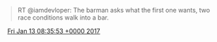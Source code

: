 > RT @iamdevloper: The barman asks what the first one wants, two race conditions walk into a bar\.

<img src="../../media/tweet.ico" width="12" /> [Fri Jan 13 08:35:53 +0000 2017](https://twitter.com/DromerDenker/status/819825283406712832)